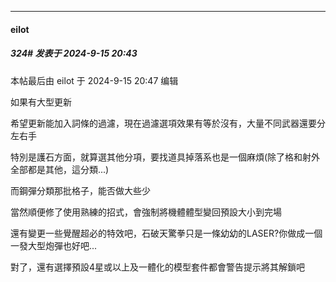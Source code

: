 ﻿
*****

####  eilot  
##### 324#       发表于 2024-9-15 20:43

 本帖最后由 eilot 于 2024-9-15 20:47 编辑 

如果有大型更新

希望更新能加入詞條的過濾，現在過濾選項效果有等於沒有，大量不同武器還要分左右手

特別是護石方面，就算選其他分項，要找道具掉落系也是一個麻煩(除了格和射外全部都是其他，這分類...)

而鋼彈分類那批格子，能否做大些少

當然順便修了使用熟練的招式，會強制將機體體型變回預設大小到完場

還有變更一些覺醒超必的特效吧，石破天驚拳只是一條幼幼的LASER?你做成一個一發大型炮彈也好吧...

對了，還有選擇預設4星或以上及一體化的模型套件都會警告提示將其解鎖吧

